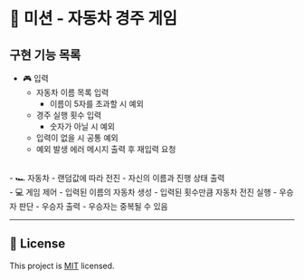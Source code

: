 # 🏁 미션 - 자동차 경주 게임  

## 구현 기능 목록  

- 🎮 입력
  - 자동차 이름 목록 입력
    - 이름이 5자를 초과할 시 예외
  - 경주 실행 횟수 입력 
    - 숫자가 아닐 시 예외 
  - 입력이 없을 시 공통 예외  
  - 예외 발생 에러 메시지 출력 후 재입력 요청  
<br>  
- 🏎️ 자동차
  - 랜덤값에 따라 전진  
  - 자신의 이름과 진행 상태 출력  
<br>  
- 💻 게임 제어 
  - 입력된 이름의 자동차 생성 
  - 입력된 횟수만큼 자동차 전진 실행  
  - 우승자 판단
  - 우승자 출력 
    - 우승자는 중복될 수 있음  

<br>  

---

## 📝 License

This project is [MIT](https://github.com/woowacourse/java-racingcar-precourse/blob/master/LICENSE) licensed.

